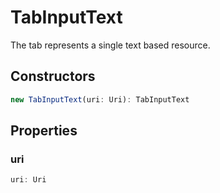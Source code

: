 # TabInputText

The tab represents a single text based resource.

## Constructors

```typescript
new TabInputText(uri: Uri): TabInputText
```

## Properties

### uri

```typescript
uri: Uri
```

